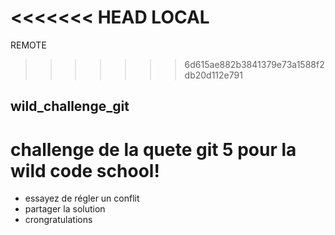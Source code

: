 <<<<<<< HEAD
LOCAL
=======
REMOTE
>>>>>>> 6d615ae882b3841379e73a1588f2db20d112e791
## wild_challenge_git
# challenge de la quete git 5 pour la wild code school!
- essayez de régler un conflit
- partager la solution
- crongratulations

